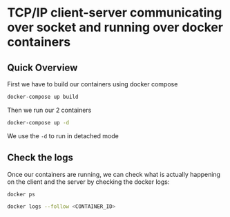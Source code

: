 # TCP/IP client-server communicating over socket and running over docker containers


## Quick Overview

First we have to build our containers using docker compose
```sh
docker-compose up build
```
Then we run our 2 containers
```sh
docker-compose up -d
```
We use the `-d` to run in detached mode

## Check the logs
Once our containers are running, we can check what is actually happening on the client and the server by checking the docker logs:

```sh
docker ps
```

```sh
docker logs --follow <CONTAINER_ID>
```
